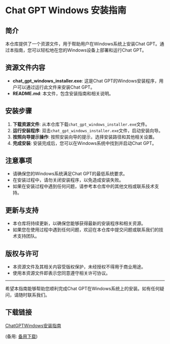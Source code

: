 # Chat GPT Windows 安装指南

## 简介
本仓库提供了一个资源文件，用于帮助用户在Windows系统上安装Chat GPT。通过本指南，您可以轻松地在您的Windows设备上部署和运行Chat GPT。

## 资源文件内容
- **chat_gpt_windows_installer.exe**: 这是Chat GPT的Windows安装程序，用户可以通过运行此文件来安装Chat GPT。
- **README.md**: 本文件，包含安装指南和相关说明。

## 安装步骤
1. **下载资源文件**: 从本仓库下载`chat_gpt_windows_installer.exe`文件。
2. **运行安装程序**: 双击`chat_gpt_windows_installer.exe`文件，启动安装向导。
3. **按照向导提示操作**: 按照安装向导的提示，选择安装路径和其他相关设置。
4. **完成安装**: 安装完成后，您可以在Windows系统中找到并启动Chat GPT。

## 注意事项
- 请确保您的Windows系统满足Chat GPT的最低系统要求。
- 在安装过程中，请勿关闭安装程序，以免造成安装失败。
- 如果在安装过程中遇到任何问题，请参考本仓库中的其他文档或联系技术支持。

## 更新与支持
- 本仓库将持续更新，以确保您能够获得最新的安装程序和相关资源。
- 如果您在使用过程中遇到任何问题，欢迎在本仓库中提交问题或联系我们的技术支持团队。

## 版权与许可
- 本资源文件及其相关内容受版权保护，未经授权不得用于商业用途。
- 使用本资源文件即表示您同意遵守相关许可协议。

---

希望本指南能够帮助您顺利完成Chat GPT在Windows系统上的安装。如有任何疑问，请随时联系我们。

## 下载链接
[ChatGPTWindows安装指南](https://pan.quark.cn/s/a152d67c91e7) 

(备用: [备用下载](https://pan.baidu.com/s/1aPDU6_X2SNLvQ0hfpqhNyQ?pwd=1234))
